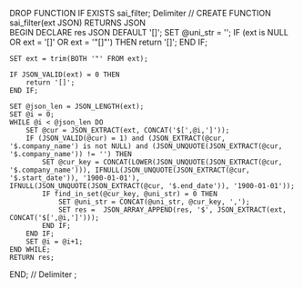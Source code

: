 DROP FUNCTION IF EXISTS sai_filter;
Delimiter //
CREATE 
    FUNCTION sai_filter(ext JSON) 
    RETURNS JSON        
BEGIN
    DECLARE res JSON DEFAULT '[]';
    SET @uni_str = '';
    IF (ext is NULL OR ext = '[]' OR ext = '"[]"')  THEN
        return '[]';
    END IF;

    SET ext = trim(BOTH '"' FROM ext);

    IF JSON_VALID(ext) = 0 THEN
        return '[]';
    END IF;

    SET @json_len = JSON_LENGTH(ext);
    SET @i = 0;
    WHILE @i < @json_len DO
        SET @cur = JSON_EXTRACT(ext, CONCAT('$[',@i,']'));
        IF (JSON_VALID(@cur) = 1) and (JSON_EXTRACT(@cur, '$.company_name') is not NULL) and (JSON_UNQUOTE(JSON_EXTRACT(@cur, '$.company_name')) != '') THEN
            SET @cur_key = CONCAT(LOWER(JSON_UNQUOTE(JSON_EXTRACT(@cur, '$.company_name'))), IFNULL(JSON_UNQUOTE(JSON_EXTRACT(@cur, '$.start_date')), '1900-01-01'), IFNULL(JSON_UNQUOTE(JSON_EXTRACT(@cur, '$.end_date')), '1900-01-01'));
            IF find_in_set(@cur_key, @uni_str) = 0 THEN
                SET @uni_str = CONCAT(@uni_str, @cur_key, ',');
                SET res =  JSON_ARRAY_APPEND(res, '$', JSON_EXTRACT(ext, CONCAT('$[',@i,']')));
            END IF;
        END IF;
        SET @i = @i+1;
    END WHILE;
    RETURN res;
END;
//
Delimiter ;